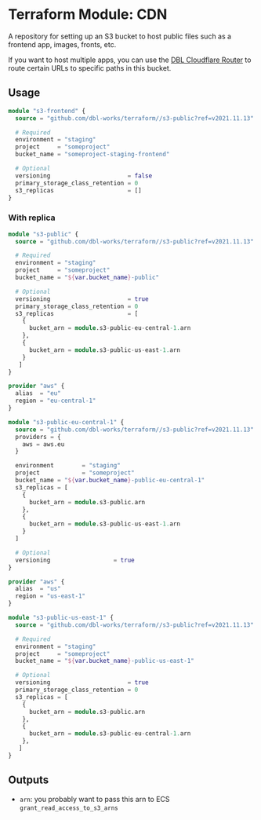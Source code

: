 # Terraform Module: CDN

A repository for setting up an S3 bucket to host public files such as a frontend app, images, fronts, etc.

If you want to host multiple apps, you can use the [DBL Cloudflare Router](https://github.com/dbl-works/cloudflare-router) to route certain URLs to specific paths in this bucket.



## Usage

```terraform
module "s3-frontend" {
  source = "github.com/dbl-works/terraform//s3-public?ref=v2021.11.13"

  # Required
  environment = "staging"
  project     = "someproject"
  bucket_name = "someproject-staging-frontend"

  # Optional
  versioning                      = false
  primary_storage_class_retention = 0
  s3_replicas                     = []
}
```

### With replica
```terraform
module "s3-public" {
  source = "github.com/dbl-works/terraform//s3-public?ref=v2021.11.13"

  # Required
  environment = "staging"
  project     = "someproject"
  bucket_name = "${var.bucket_name}-public"

  # Optional
  versioning                      = true
  primary_storage_class_retention = 0
  s3_replicas                     = [
    {
      bucket_arn = module.s3-public-eu-central-1.arn
    },
    {
      bucket_arn = module.s3-public-us-east-1.arn
    }
   ]
}

provider "aws" {
  alias  = "eu"
  region = "eu-central-1"
}

module "s3-public-eu-central-1" {
  source = "github.com/dbl-works/terraform//s3-public?ref=v2021.11.13"
  providers = {
    aws = aws.eu
  }

  environment        = "staging"
  project            = "someproject"
  bucket_name = "${var.bucket_name}-public-eu-central-1"
  s3_replicas = [
    {
      bucket_arn = module.s3-public.arn
    },
    {
      bucket_arn = module.s3-public-us-east-1.arn
    }
  ]

  # Optional
  versioning                  = true
}

provider "aws" {
  alias  = "us"
  region = "us-east-1"
}

module "s3-public-us-east-1" {
  source = "github.com/dbl-works/terraform//s3-public?ref=v2021.11.13"

  # Required
  environment = "staging"
  project     = "someproject"
  bucket_name = "${var.bucket_name}-public-us-east-1"

  # Optional
  versioning                      = true
  primary_storage_class_retention = 0
  s3_replicas = [
    {
      bucket_arn = module.s3-public.arn
    },
    {
      bucket_arn = module.s3-public-eu-central-1.arn
    },
   ]
}
```

## Outputs

- `arn`: you probably want to pass this arn to ECS `grant_read_access_to_s3_arns`
